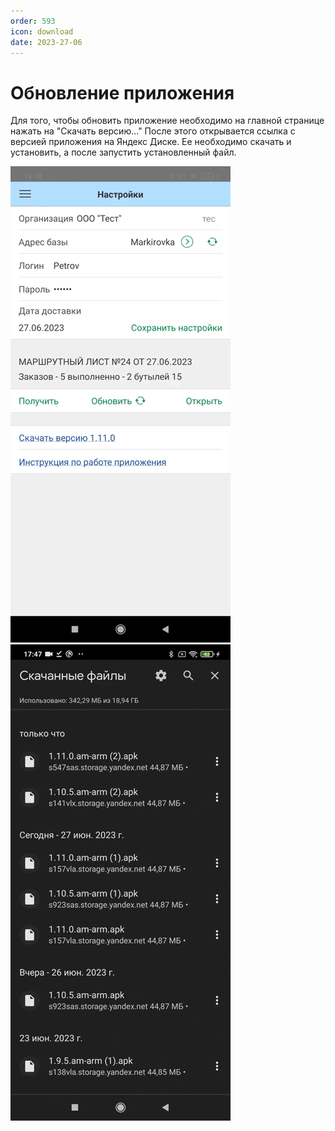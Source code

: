 ```yaml
---
order: 593
icon: download
date: 2023-27-06
---
```


# Обновление приложения

Для того, чтобы обновить приложение необходимо на главной странице нажать на "Скачать версию..."
После этого открывается ссылка с версией приложения на Яндекс Диске.
Ее необходимо скачать и установить, а после запустить установленный файл.

![Обновление приложения](/static/ОбновитьПрил.gif)
![Обновление приложения](/static/УстановкаВ.gif)
